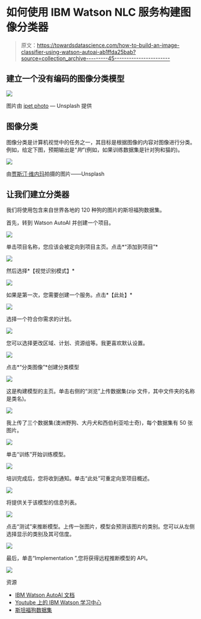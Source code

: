 # 如何使用 IBM Watson NLC 服务构建图像分类器

> 原文：<https://towardsdatascience.com/how-to-build-an-image-classifier-using-watson-autoai-ab1ffda25bab?source=collection_archive---------45----------------------->

## 建立一个没有编码的图像分类模型

![](img/78e2ebb9c3c9d7011ff48ef9e188e146.png)

图片由 [ipet photo](https://unsplash.com/@ipet_photo) — Unsplash 提供

## 图像分类

图像分类是计算机视觉中的任务之一，其目标是根据图像的内容对图像进行分类。例如，给定下图，预期输出是“*狗”*(例如，如果训练数据集是针对狗和猫的)。

![](img/9bc737f100bc7f6832407d0d4b0af25a.png)

由[贾斯汀·维内玛](https://unsplash.com/@justinveenema)拍摄的图片——Unsplash

## 让我们建立分类器

我们将使用包含来自世界各地的 120 种狗的图片的斯坦福狗数据集。

首先，转到 Watson AutoAI 并创建一个项目。

![](img/17b2f45d76d0cffb19f441a76a1453f1.png)

单击项目名称，您应该会被定向到项目主页。点击*“添加到项目”*

![](img/e0ebd05cdf3d03a4276610ef0b6aec5d.png)

然后选择*【视觉识别模式】*

![](img/4a7413e888af54a9f390a5d2fb24acad.png)

如果是第一次，您需要创建一个服务。点击*【此处】*

![](img/ce194628122b70eb8d11cbd82d6424b4.png)

选择一个符合你需求的计划。

![](img/5729e4e0c311d92dfa69b1e22628ac9b.png)

您可以选择更改区域、计划、资源组等。我更喜欢默认设置。

![](img/ec70bb8a9e3b8d558f9863c225de6158.png)

点击*“分类图像”*创建分类模型

![](img/25c4d269ac8f76fbc73f2568f75b1bc0.png)

这是构建模型的主页。单击右侧的“浏览”上传数据集(zip 文件，其中文件夹的名称是类名)。

![](img/d72a84d052fd6dc3f1cfc38d4cb2da8f.png)

我上传了三个数据集(澳洲野狗、大丹犬和西伯利亚哈士奇)，每个数据集有 50 张图片。

![](img/d1438a5e42a2781618f7b82e2f092b66.png)

单击“训练”开始训练模型。

![](img/f50c20e50c8cc7e913a867e605df07e2.png)

培训完成后，您将收到通知。单击“此处”可重定向至项目概述。

![](img/05a94292d69967614b37b7769a5602b2.png)

将提供关于该模型的信息列表。

![](img/cf33a6f25ffe99b2b997363d78c45d69.png)

点击“测试”来推断模型。上传一张图片，模型会预测该图片的类别。您可以从左侧选择显示的类别及其可信度。

![](img/a4222359ac834e1210150bc4c1b7835f.png)

最后，单击“Implementation ”,您将获得远程推断模型的 API。

![](img/06cffd710298b7d653ec916b7185ee0c.png)

资源

*   [IBM Watson AutoAI 文档](https://dataplatform.cloud.ibm.com/docs/content/wsj/analyze-data/autoai-overview.html)
*   [Youtube 上的 IBM Watson 学习中心](https://www.youtube.com/watch?v=DBRGlAHdj48&list=PLzpeuWUENMK3u3j_hffhNZX3-Jkht3N6V&index=1)
*   [斯坦福狗数据集](http://vision.stanford.edu/aditya86/ImageNetDogs/)